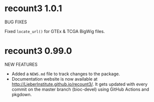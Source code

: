 # recount3 1.0.1

BUG FIXES

Fixed `locate_url()` for GTEx & TCGA BigWig files.

# recount3 0.99.0

NEW FEATURES

* Added a `NEWS.md` file to track changes to the package.
* Documentation website is now available at
http://LieberInstitute.github.io/recount3/. It gets updated with every commit on
the master branch (bioc-devel) using GitHub Actions and pkgdown.
